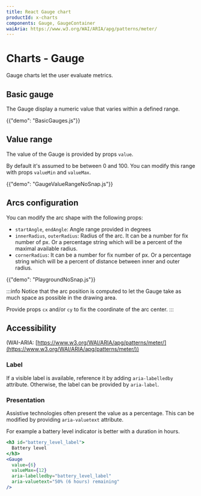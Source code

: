 ```yaml
---
title: React Gauge chart
productId: x-charts
components: Gauge, GaugeContainer
waiAria: https://www.w3.org/WAI/ARIA/apg/patterns/meter/
---
```


# Charts - Gauge

<p class="description">Gauge charts let the user evaluate metrics.</p>

## Basic gauge

The Gauge display a numeric value that varies within a defined range.

{{"demo": "BasicGauges.js"}}

## Value range

The value of the Gauge is provided by props `value`.

By default it's assumed to be between 0 and 100.
You can modify this range with props `valueMin` and `valueMax`.

{{"demo": "GaugeValueRangeNoSnap.js"}}

## Arcs configuration

You can modify the arc shape with the following props:

- `startAngle`, `endAngle`: Angle range provided in degrees
- `innerRadius`, `outerRadius`: Radius of the arc. It can be a number for fix number of px. Or a percentage string which will be a percent of the maximal available radius.
- `cornerRadius`: It can be a number for fix number of px. Or a percentage string which will be a percent of distance between inner and outer radius.

{{"demo": "PlaygroundNoSnap.js"}}

:::info
Notice that the arc position is computed to let the Gauge take as much space as possible in the drawing area.

Provide props `cx` and/or `cy` to fix the coordinate of the arc center.
:::

## Accessibility

(WAI-ARIA: [https://www.w3.org/WAI/ARIA/apg/patterns/meter/](https://www.w3.org/WAI/ARIA/apg/patterns/meter/))

### Label

If a visible label is available, reference it by adding `aria-labelledby` attribute.
Otherwise, the label can be provided by `aria-label`.

### Presentation

Assistive technologies often present the value as a percentage.
This can be modified by providing `aria-valuetext` attribute.

For example a battery level indicator is better with a duration in hours.

```jsx
<h3 id="battery_level_label">
  Battery level
</h3>
<Gauge
  value={6}
  valueMax={12}
  aria-labelledby="battery_level_label"
  aria-valuetext="50% (6 hours) remaining"
/>
```
